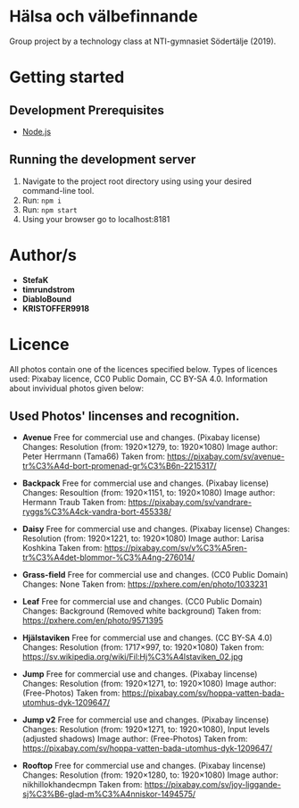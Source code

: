# Hälsa och välbefinnande
Group project by a technology class at NTI-gymnasiet Södertälje (2019).

# Getting started

## Development Prerequisites
* [Node.js](https://nodejs.org/en/)

## Running the development server
1. Navigate to the project root directory using using your desired command-line tool.
2. Run: ```npm i``` 
3. Run: ```npm start```
4. Using your browser go to localhost:8181

# Author/s
- **StefaK**
- **timrundstrom**
- **DiabloBound**
- **KRISTOFFER9918**

# Licence
All photos contain one of the licences specified below.
Types of licences used: Pixabay licence, CC0 Public Domain, CC BY-SA 4.0.
Information about invividual photos given below:

## Used Photos' lincenses and recognition.
- **Avenue**
Free for commercial use and changes. (Pixabay license)
Changes: Resolution (from: 1920×1279, to: 1920×1080)
Image author: Peter Herrmann (Tama66)
Taken from: https://pixabay.com/sv/avenue-tr%C3%A4d-bort-promenad-gr%C3%B6n-2215317/

- **Backpack**
Free for commercial use and changes. (Pixabay license)
Changes: Resoultion (from: 1920×1151, to: 1920×1080)
Image author: Hermann Traub
Taken from: https://pixabay.com/sv/vandrare-ryggs%C3%A4ck-vandra-bort-455338/ 

- **Daisy**
Free for commercial use and changes. (Pixabay license)
Changes: Resolution (from: 1920×1221, to: 1920×1080)
Image author: Larisa Koshkina
Taken from: https://pixabay.com/sv/v%C3%A5ren-tr%C3%A4det-blommor-%C3%A4ng-276014/ 

- **Grass-field**
Free for commercial use and changes. (CC0 Public Domain)
Changes: None
Taken from: https://pxhere.com/en/photo/1033231

- **Leaf**
Free for commercial use and changes. (CC0 Public Domain)
Changes: Background (Removed white background)
Taken from: https://pxhere.com/en/photo/9571395 

- **Hjälstaviken**
Free for commercial use and changes. (CC BY-SA 4.0)
Changes: Resolution (from: 1717×997, to: 1920×1080)
Taken from: https://sv.wikipedia.org/wiki/Fil:Hj%C3%A4lstaviken_02.jpg 

- **Jump**
Free for commercial use and changes. (Pixabay lincense)
Changes: Resolution (from: 1920×1271, to: 1920×1080)
Image author: (Free-Photos)
Taken from: https://pixabay.com/sv/hoppa-vatten-bada-utomhus-dyk-1209647/

- **Jump v2**
Free for commercial use and changes. (Pixabay lincense)
Changes: Resolution (from: 1920×1271, to: 1920×1080), Input levels (adjusted shadows)
Image author: (Free-Photos)
Taken from: https://pixabay.com/sv/hoppa-vatten-bada-utomhus-dyk-1209647/

- **Rooftop**
Free for commercial use and changes. (Pixabay lincense)
Changes: Resolution (from: 1920×1280, to: 1920×1080)
Image author: nikhillokhandecmpn
Taken from: https://pixabay.com/sv/joy-liggande-sj%C3%B6-glad-m%C3%A4nniskor-1494575/ 

